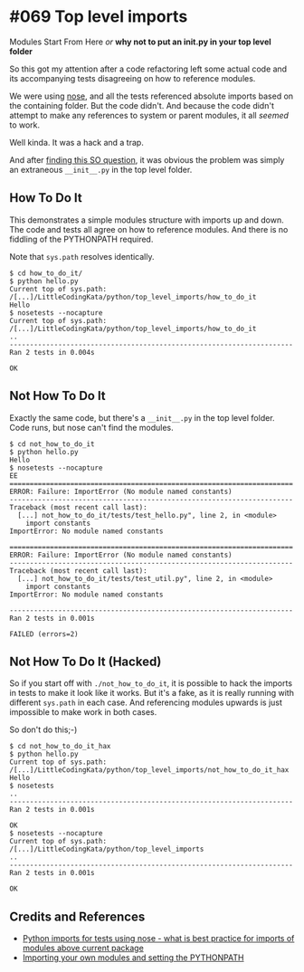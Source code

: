 # #069 Top level imports

Modules Start From Here
*or*
**why not to put an **init**.py in your top level folder**

So this got my attention after a code refactoring left some actual code and its accompanying tests
disagreeing on how to reference modules.

We were using [nose](http://nose.readthedocs.org/en/latest/),
and all the tests referenced absolute imports based on the containing folder.
But the code didn't. And because the code didn't attempt to make any references
to system or parent modules, it all *seemed* to work.

Well kinda. It was a hack and a trap.

And after [finding this SO question](http://stackoverflow.com/questions/6670275/python-imports-for-tests-using-nose-what-is-best-practice-for-imports-of-modul), it was obvious the problem was simply an extraneous `__init__.py` in the top level folder.

## How To Do It

This demonstrates a simple modules structure with imports up and down.
The code and tests all agree on how to reference modules.
And there is no fiddling of the PYTHONPATH required.

Note that `sys.path` resolves identically.

    $ cd how_to_do_it/
    $ python hello.py
    Current top of sys.path: /[...]/LittleCodingKata/python/top_level_imports/how_to_do_it
    Hello
    $ nosetests --nocapture
    Current top of sys.path: /[...]/LittleCodingKata/python/top_level_imports/how_to_do_it
    ..
    ----------------------------------------------------------------------
    Ran 2 tests in 0.004s

    OK

## Not How To Do It

Exactly the same code, but there's a `__init__.py` in the top level folder.
Code runs, but nose can't find the modules.

    $ cd not_how_to_do_it
    $ python hello.py
    Hello
    $ nosetests --nocapture
    EE
    ======================================================================
    ERROR: Failure: ImportError (No module named constants)
    ----------------------------------------------------------------------
    Traceback (most recent call last):
      [...] not_how_to_do_it/tests/test_hello.py", line 2, in <module>
        import constants
    ImportError: No module named constants

    ======================================================================
    ERROR: Failure: ImportError (No module named constants)
    ----------------------------------------------------------------------
    Traceback (most recent call last):
      [...] not_how_to_do_it/tests/test_util.py", line 2, in <module>
        import constants
    ImportError: No module named constants

    ----------------------------------------------------------------------
    Ran 2 tests in 0.001s

    FAILED (errors=2)

## Not How To Do It (Hacked)

So if you start off with `./not_how_to_do_it`, it is possible to hack the imports
in tests to make it look like it works. But it's a fake, as it is really
running with different `sys.path` in each case. And referencing modules upwards
is just impossible to make work in both cases.

So don't do this;-)

    $ cd not_how_to_do_it_hax
    $ python hello.py
    Current top of sys.path: /[...]/LittleCodingKata/python/top_level_imports/not_how_to_do_it_hax
    Hello
    $ nosetests
    ..
    ----------------------------------------------------------------------
    Ran 2 tests in 0.001s

    OK
    $ nosetests --nocapture
    Current top of sys.path: /[...]/LittleCodingKata/python/top_level_imports
    ..
    ----------------------------------------------------------------------
    Ran 2 tests in 0.001s

    OK

## Credits and References

* [Python imports for tests using nose - what is best practice for imports of modules above current package](http://stackoverflow.com/questions/6670275/python-imports-for-tests-using-nose-what-is-best-practice-for-imports-of-modul)
* [Importing your own modules and setting the PYTHONPATH](https://users-cs.au.dk/chili/PBI/pythonpath.html)
